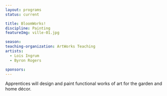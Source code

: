 ```yaml
---
layout: programs
status: current

title: BloomWorks!
discipline: Painting
featureImg: ville-01.jpg

season:
teaching-organization: ArtWorks Teaching
artists:
  - Lois Ingrum
  - Byron Rogers

sponsors:
---
```


Apprentices will design and paint functional works of art for the garden and home décor.
